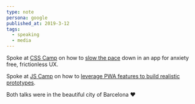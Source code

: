 ```yaml
---
type: note
persona: google
published_at: 2019-3-12
tags: 
  - speaking
  - media
---
```


Spoke at [CSS Camp](https://csscamp.tech/2019/) on how to [slow the pace](https://www.youtube.com/watch?v=P11U3tUdk8g&list=PLieKQVH5zPnXeayueJ4hoBmM0tujPLdyn&index=11) 
down in an app for anxiety free, frictionless UX.

Spoke at [JS Camp](https://jscamp.tech/2019/) on how to [leverage PWA features to build realistic prototypes](https://www.youtube.com/watch?v=4EqgQdu_O60&list=PLB17qI-lepyi5DeCsXSj5m1BWKsqU2DSP&index=13).

Both talks were in the beautiful city of Barcelona ❤️